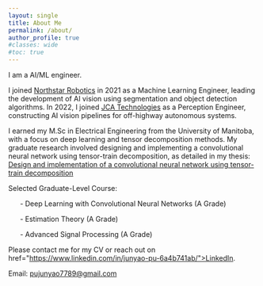 ```yaml
---
layout: single
title: About Me
permalink: /about/
author_profile: true
#classes: wide
#toc: true
---
```

I am a AI/ML engineer. 

I joined <a href="https://northstar-robotics.com/">Northstar Robotics<a/> in 2021 as a Machine Learning Engineer, leading the development of AI vision using segmentation and object detection algorithms. In 2022, I joined <a href="https://jcatechnologies.com/">JCA Technologies<a/> as a Perception Engineer, constructing AI vision pipelines for off-highway autonomous systems.

I earned my M.Sc in Electrical Engineering from the University of Manitoba, with a focus on deep learning and tensor decomposition methods. My graduate research involved designing and implementing a convolutional neural network using tensor-train decomposition, as detailed in my thesis: <a href="https://mspace.lib.umanitoba.ca/handle/1993/36582">Design and implementation of a convolutional neural network using tensor-train decomposition<a/>

Selected Graduate-Level Course:

&nbsp;&nbsp;&nbsp;&nbsp;&nbsp;&nbsp;- Deep Learning with Convolutional Neural Networks (A Grade)

&nbsp;&nbsp;&nbsp;&nbsp;&nbsp;&nbsp;- Estimation Theory (A Grade)

&nbsp;&nbsp;&nbsp;&nbsp;&nbsp;&nbsp;- Advanced Signal Processing (A Grade)

Please contact me for my CV or reach out on href="https://www.linkedin.com/in/junyao-pu-6a4b741ab/">LinkedIn<a/>.

Email: <pujunyao7789@gmail.com>  

